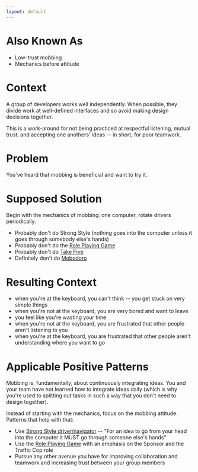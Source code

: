 ```yaml
---
layout: default
---
```

# Also Known As
 - Low-trust mobbing
 - Mechanics before attitude

# Context
A group of developers works well independently.  When possible, they divide work at well-defined interfaces and so
avoid making design decisions together.

This is a work-around for not being practiced at respectful listening, mutual
trust, and accepting one anothers' ideas -- in short, for poor teamwork.

# Problem
You've heard that mobbing is beneficial and want to try it.

# Supposed Solution
Begin with the mechanics of mobbing: one computer, rotate drivers periodically.

- Probably don't do Strong Style (nothing goes into the computer unless it goes
  through somebody else's hands)
- Probably don't do the [Role Playing Game](../Patterns/Role%20Playing%20Game.md)
- Probably don't do [Take Five](../Patterns/Take%20Five.md)
- Definitely don't do [Mobodoro](../Patterns/Mobodoro.md)

# Resulting Context
- when you're at the keyboard, you can't think -- you get stuck on very simple
  things
- when you're not at the keyboard, you are very bored and want to leave
- you feel like you're wasting your time
- when you're not at the keyboard, you are frustrated that other people aren't listening to you
- when you're at the keyboard, you are frustrated that other people aren't
  understanding where you want to go

# Applicable Positive Patterns
Mobbing is, fundamentally, about continuously integrating ideas. You and your
team have not learned how to integrate ideas daily (which is why you're used to
splitting out tasks in such a way that you don't need to design together). 

Instead of starting with the mechanics, focus on the mobbing attitude. Patterns
that help with that:
 - Use [Strong Style
   driver/navigator](http://llewellynfalco.blogspot.com/2014/06/llewellyns-strong-style-pairing.html)
   -- "For an idea to go from your head into the computer it MUST go through someone else's hands"
 - Use the [Role Playing Game](../Patterns/Role%20Playing%20Game.md) with an emphasis on the
   Sponsor and the Traffic Cop role
 - Pursue any other avenue you have for improving collaboration and teamwork and
   increasing trust between your group members
